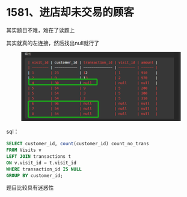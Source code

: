 # 1581、进店却未交易的顾客

其实题目不难，难在了读题上

其实就真的左连接，然后找出null就行了

<figure><img src="../../.gitbook/assets/image (1) (1) (1) (1) (1).png" alt=""><figcaption></figcaption></figure>

sql：

```sql
SELECT customer_id, count(customer_id) count_no_trans
FROM Visits v
LEFT JOIN transactions t 
ON v.visit_id = t.visit_id
WHERE transaction_id IS NULL
GROUP BY customer_id;
```

题目比较具有迷惑性
